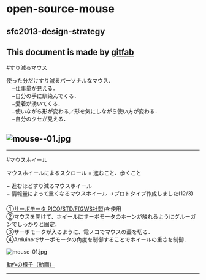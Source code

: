 # open-source-mouse
## sfc2013-design-strategy    
This document is made by [gitfab](http://gitfab.org)
---
#すり減るマウス

使った分だけすり減るパーソナルなマウス．<br>
　−仕事量が見える．<br>
　−自分の手に馴染んでくる．<br>
　−愛着が湧いてくる．<br>
　−使いながら形が変わる／形を気にしながら使い方が変わる．<br>
　−自分のクセが見える．<br>

![mouse--01.jpg](https://raw.github.com/ken0324/open-source-mouse/master/gitfab/resources/mouse--01.jpg)
---

---
#マウスホイール

マウスホイールによるスクロール = 進むこと、歩くこと

 − 進むほどすり減るマウスホイール <br>
 − 情報量によって重くなるマウスホイール →プロトタイプ作成しました(12/3)<br>
　<br>
①<a href="http://akizukidenshi.com/catalog/g/gM-01905/">サーボモータ PICO/STD/F(GWS社製)</a>を使用<br>
②マウスを開けて、ホイールにサーボモータのホーンが触れるようにグルーガンでしっかりと固定．<br>
③サーボモータが入るように、電ノコでマウスの蓋を切る．<br>
④Arduinoでサーボモータの角度を制御することでホイールの重さを制御．<br>



![mouse-01.jpg](https://raw.github.com/ken0324/open-source-mouse/master/gitfab/resources/mouse-01.jpg)

[動作の様子（動画）](https://raw.github.com/ken0324/open-source-mouse/master/gitfab/resources/IMG_2853.MOV)


---
